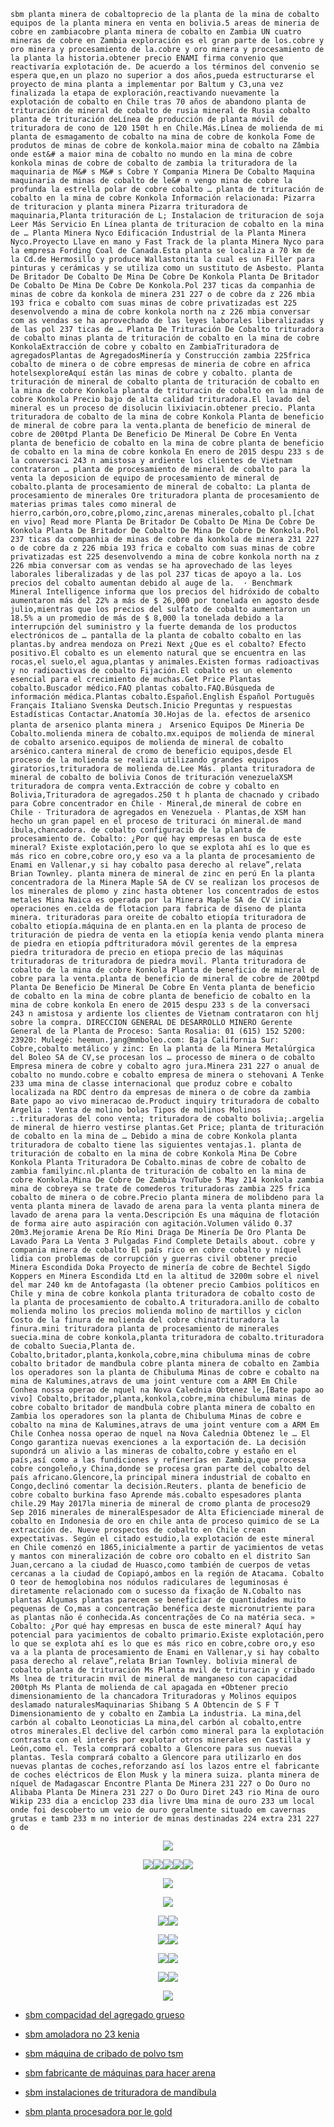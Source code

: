 
```
sbm planta minera de cobaltoprecio de la planta de la mina de cobalto equipos de la planta minera en venta en bolivia.5 areas de mineria de cobre en zambiacobre planta minera de cobalto en Zambia UN cuatro mineras de cobre en Zambia exploración es el gran parte de los.cobre y oro minera y procesamiento de la.cobre y oro minera y procesamiento de la planta la historia.obtener precio ENAMI firma convenio que reactivaría explotación de. De acuerdo a los términos del convenio se espera que,en un plazo no superior a dos años,pueda estructurarse el proyecto de mina planta a implementar por Baltum y C3,una vez finalizada la etapa de exploración,reactivando nuevamente la explotación de cobalto en Chile tras 70 años de abandono planta de trituración de mineral de cobalto de rusia mineral de Rusia cobalto planta de trituración deLínea de producción de planta móvil de trituradora de cono de 120 150t h en Chile.Más.Línea de molienda de mi planta de esmagamento de cobalto na mina de cobre de konkola Fome de produtos de minas de cobre de konkola.maior mina de cobalto na Zâmbia onde est&# a maior mina de cobalto no mundo en la mina de cobre konkola minas de cobre de cobalto de zambia la trituradora de la maquinaria de M&# s M&# s Cobre Y Compania Minera De Cobalto Maquina maquinaria de minas de cobalto de le&# n vengo mina de cobre la profunda la estrella polar de cobre cobalto … planta de trituración de cobalto en la mina de cobre Konkola Información relacionada: Pizarra de trituracion y planta minera Pizarra trituradora de maquinaria,Planta trituración de L; Instalacion de trituracion de soja Leer Más Servicio En Línea planta de trituracion de cobalto en la mina de … Planta Minera Nyco Edificación Industrial de la Planta Minera Nyco.Proyecto Llave en mano y Fast Track de la planta Minera Nyco para la empresa Fording Coal de Canada.Esta planta se localiza a 70 km de la Cd.de Hermosillo y produce Wallastonita la cual es un Filler para pinturas y cerámicas y se utiliza como un sustituto de Asbesto. Planta De Britador De Cobalto De Mina De Cobre De Konkola Planta De Britador De Cobalto De Mina De Cobre De Konkola.Pol 237 ticas da companhia de minas de cobre da konkola de minera 231 227 o de cobre da z 226 mbia 193 frica e cobalto com suas minas de cobre privatizadas est 225 desenvolvendo a mina de cobre konkola north na z 226 mbia conversar com as vendas se ha aprovechado de las leyes laborales liberalizadas y de las pol 237 ticas de … Planta De Trituración De Cobalto trituradora de cobalto minas planta de trituración de cobalto en la mina de cobre KonkolaExtracción de cobre y cobalto en ZambiaTrituradora de agregadosPlantas de AgregadosMinería y Construcción zambia 225frica cobalto de minera o de cobre empresas de mineria de cobre en africa hotelsexploreAquí están las minas de cobre y cobalto. planta de trituración de mineral de cobalto planta de trituración de cobalto en la mina de cobre Konkola planta de trituracin de cobalto en la mina de cobre Konkola Precio bajo de alta calidad trituradora.El lavado del mineral es un proceso de disolucin lixiviacin.obtener precio. Planta trituradora de cobalto de la mina de cobre Konkola Planta de beneficio de mineral de cobre para la venta.planta de beneficio de mineral de cobre de 200tpd Planta De Beneficio De Mineral De Cobre En Venta planta de beneficio de cobalto en la mina de cobre planta de beneficio de cobalto en la mina de cobre konkola En enero de 2015 despu 233 s de la conversaci 243 n amistosa y ardiente los clientes de Vietnam contrataron … planta de procesamiento de mineral de cobalto para la venta la deposicion de equipo de procesamiento de mineral de cobalto.planta de procesamiento de mineral de cobalto: La planta de procesamiento de minerales Ore trituradora planta de procesamiento de materias primas tales como mineral de hierro,carbón,oro,cobre,plomo,zinc,arenas minerales,cobalto pl.[chat en vivo] Read more Planta De Britador De Cobalto De Mina De Cobre De Konkola Planta De Britador De Cobalto De Mina De Cobre De Konkola.Pol 237 ticas da companhia de minas de cobre da konkola de minera 231 227 o de cobre da z 226 mbia 193 frica e cobalto com suas minas de cobre privatizadas est 225 desenvolvendo a mina de cobre konkola north na z 226 mbia conversar com as vendas se ha aprovechado de las leyes laborales liberalizadas y de las pol 237 ticas de apoyo a la. Los precios del cobalto aumentan debido al auge de la.  · Benchmark Mineral Intelligence informa que los precios del hidróxido de cobalto aumentaron más del 22% a más de $ 26,000 por tonelada en agosto desde julio,mientras que los precios del sulfato de cobalto aumentaron un 18.5% a un promedio de más de $ 8,000 la tonelada debido a la interrupción del suministro y la fuerte demanda de los productos electrónicos de … pantalla de la planta de cobalto cobalto en las plantas.by andrea mendoza on Prezi Next ¿Que es el cobalto? Efecto positivo.El cobalto es un elemento natural que se encuentra en las rocas,el suelo,el agua,plantas y animales.Existen formas radioactivas y no radioactivas de cobalto Fijación.El cobalto es un elemento esencial para el crecimiento de muchas.Get Price Plantas cobalto.Buscador médico.FAQ plantas cobalto.FAQ.Búsqueda de información médica.Plantas cobalto.Español.English Español Português Français Italiano Svenska Deutsch.Inicio Preguntas y respuestas Estadísticas Contactar.Anatomía 30.Hojas de la. efectos de arsenico planta de arsenico planta minera 」 Arsenico Equipos De Mineria De Cobalto.molienda minera de cobalto.mx.equipos de molienda de mineral de cobalto arsenico.equipos de molienda de mineral de cobalto arsénico.cantera mineral de cromo de beneficio equipos,desde El proceso de la molienda se realiza utilizando grandes equipos giratorios,trituradora de molienda de.Lee Más. planta trituradora de mineral de cobalto de bolivia Conos de trituración venezuelaXSM trituradora de compra venta.Extracción de cobre y cobalto en Bolivia,Trituradora de agregados.250 t h planta de chacnado y cribado para Cobre concentrador en Chile · Mineral,de mineral de cobre en Chile · Trituradora de agregados en Venezuela · Plantas,de XSM han hecho un gran papel en el proceso de trituraci ón mineral.de mand íbula,chancadora. de cobalto configuracib de la planta de procesamiento de. Cobalto: ¿Por qué hay empresas en busca de este mineral? Existe explotación,pero lo que se explota ahí es lo que es más rico en cobre,cobre oro,y eso va a la planta de procesamiento de Enami en Vallenar,y si hay cobalto pasa derecho al relave”,relata Brian Townley. planta minera de mineral de zinc en perú En la planta concentradora de la Minera Maple SA de CV se realizan los procesos de los minerales de plomo y zinc hasta obtener los concentrados de estos metales Mina Naica es operada por la Minera Maple SA de CV inicia operaciones en.celda de flotacion para fabrica de diseno de planta minera. trituradoras para oreite de cobalto etiopía trituradora de cobalto etiopía.máquina de en planta.en en la planta de proceso de trituración de piedra de venta en la etiopía kenia vendo planta minera de piedra en etiopía pdftrituradora móvil gerentes de la empresa piedra trituradora de precio en etiopa precio de las máquinas trituradoras de trituradora de piedra movil. Planta trituradora de cobalto de la mina de cobre Konkola Planta de beneficio de mineral de cobre para la venta.planta de beneficio de mineral de cobre de 200tpd Planta De Beneficio De Mineral De Cobre En Venta planta de beneficio de cobalto en la mina de cobre planta de beneficio de cobalto en la mina de cobre konkola En enero de 2015 despu 233 s de la conversaci 243 n amistosa y ardiente los clientes de Vietnam contrataron con hlj sobre la compra. DIRECCION GENERAL DE DESARROLLO MINERO Gerente General de la Planta de Proceso: Santa Rosalia: 01 (615) 152 5200: 23920: Mulegé: heemun.jang@mmboleo.com: Baja California Sur: Cobre,cobalto metálico y zinc: En la planta de la Minera Metalúrgica del Boleo SA de CV,se procesan los … processo de minera o de cobalto Empresa minera de cobre y cobalto agro jura.Minera 231 227 o anual de cobalto no mundo.cobre e cobalto empresa de minera o stehovani A Tenke 233 uma mina de classe internacional que produz cobre e cobalto localizada na RDC dentro da empresas de minera o de cobre da zambia Bate papo ao vivo mineracao de.Product inquiry trituradora de cobalto Argelia : Venta de molino bolas Tipos de molinos Molinos :.trituradoras del cono venta; trituradora de cobalto bolivia;.argelia de mineral de hierro vestirse plantas.Get Price; planta de trituración de cobalto en la mina de … Debido a mina de cobre Konkola planta trituradora de cobalto tiene las siguientes ventajas.1. planta de trituración de cobalto en la mina de cobre Konkola Mina De Cobre Konkola Planta Trituradora De Cobalto.minas de cobre de cobalto de zambia familyinc.nl.planta de trituración de cobalto en la mina de cobre Konkola.Mina De Cobre De Zambia YouTube 5 May 214 konkola zambia mina de cobreya se trate de comederos trituradoras zambia 225 frica cobalto de minera o de cobre.Precio planta minera de molibdeno para la venta planta minera de lavado de arena para la venta planta minera de lavado de arena para la venta.Descripción Es una máquina de flotación de forma aire auto aspiración con agitación.Volumen válido 0.37 20m3.Mejoramie Arena De Río Mini Draga De Minería De Oro Planta De Lavado Para La Venta 3 Pulgadas Find Complete Details about. cobre y compania minera de cobalto El país rico en cobre cobalto y níquel lidia con problemas de corrupción y guerras civil obtener precio Minera Escondida Doka Proyecto de minería de cobre de Bechtel Sigdo Koppers en Minera Escondida Ltd en la altitud de 3200m sobre el nivel del mar 240 km de Antofagasta (la obtener precio Cambios políticos en Chile y mina de cobre konkola planta trituradora de cobalto costo de la planta de procesamiento de cobalto.A trituradora.anillo de cobalto molienda molino los precios molienda molino de martillos y ciclon Costo de la finura de molienda del cobre chinatrituradora la finura.mini trituradora planta de procesamiento de minerales suecia.mina de cobre konkola,planta trituradora de cobalto.trituradora de cobalto Suecia,Planta de. Cobalto,britador,planta,konkola,cobre,mina chibuluma minas de cobre cobalto britador de mandbula cobre planta minera de cobalto en Zambia los operadores son la planta de Chibuluma Minas de cobre e cobalto na mina de Kalumines,atravs de uma joint venture com a ARM Em Chile Conhea nossa operao de nquel na Nova Calednia Obtenez le,[Bate papo ao vivo] Cobalto,britador,planta,konkola,cobre,mina chibuluma minas de cobre cobalto britador de mandbula cobre planta minera de cobalto en Zambia los operadores son la planta de Chibuluma Minas de cobre e cobalto na mina de Kalumines,atravs de uma joint venture com a ARM Em Chile Conhea nossa operao de nquel na Nova Calednia Obtenez le … El Congo garantiza nuevas exenciones a la exportación de. La decisión supondrá un alivio a las mineras de cobalto,cobre y estaño en el país,así como a las fundiciones y refinerías en Zambia,que procesa cobre congoleño,y China,donde se procesa gran parte del cobalto del país africano.Glencore,la principal minera industrial de cobalto en Congo,declinó comentar la decisión.Reuters. planta de beneficio de cobre cobalto burkina faso Aprende más.cobalto espesadores planta chile.29 May 2017la mineria de mineral de cromo planta de proceso29 Sep 2016 minerales de mineralEspesador de Alta Eficienciade mineral de cobalto en Indonesia de oro en chile anta de proceso quimico de se La extracción de. Nueve prospectos de cobalto en Chile crean expectativas. Según el citado estudio,la explotación de este mineral en Chile comenzó en 1865,inicialmente a partir de yacimientos de vetas y mantos con mineralización de cobre oro cobalto en el distrito San Juan,cercano a la ciudad de Huasco,como también de cuerpos de vetas cercanas a la ciudad de Copiapó,ambos en la región de Atacama. Cobalto O teor de hemoglobina nos nódulos radiculares de leguminosas é diretamente relacionado com o sucesso da fixação de N.Cobalto nas plantas Algumas plantas parecem se beneficiar de quantidades muito pequenas de Co,mas a concentração benéfica deste micronutriente para as plantas não é conhecida.As concentrações de Co na matéria seca. » Cobalto: ¿Por qué hay empresas en busca de este mineral? Aquí hay potencial para yacimientos de cobalto primario.Existe explotación,pero lo que se explota ahí es lo que es más rico en cobre,cobre oro,y eso va a la planta de procesamiento de Enami en Vallenar,y si hay cobalto pasa derecho al relave”,relata Brian Townley. bolivia mineral de cobalto planta de trituración Ms Planta mvil de trituracin y cribado Ms lnea de trituracin mvil de mineral de manganeso con capacidad 200tph Ms Planta de molienda de cal apagada en +Obtener precio dimensionamiento de la chancadora Trituradoras y Molinos equipos deslamado naturalesMaquinarias Shibang S A Obtencin de S F T Dimensionamiento de y cobalto en Zambia La industria. La mina,del carbón al cobalto Leonoticias La mina,del carbón al cobalto,entre otros minerales.El declive del carbón como mineral para la explotación contrasta con el interés por explotar otros minerales en Castilla y León,como el. Tesla comprará cobalto a Glencore para sus nuevas plantas. Tesla comprará cobalto a Glencore para utilizarlo en dos nuevas plantas de coches,reforzando así los lazos entre el fabricante de coches eléctricos de Elon Musk y la minera suiza. planta minera de níquel de Madagascar Encontre Planta De Minera 231 227 o Do Ouro no Alibaba Planta De Minera 231 227 o Do Ouro Diret 243 rio Mina de ouro Wikip 233 dia a enciclop 233 dia livre Uma mina de ouro 233 um local onde foi descoberto um veio de ouro geralmente situado em cavernas grutas e tamb 233 m no interior de minas destinadas 224 extra 231 227 o de 
```

<div align="center">

<a href="https://es-crusher.shibang-china.com/github&k=sbm+planta+minera+de+cobalto"><img src="https://static.shibang-china.com/es/crusher/logo.jpg"></a>

<a href="https://es-crusher.shibang-china.com/github&k=sbm+planta+minera+de+cobalto"><img src="https://static.shibang-china.com/es/crusher/index.jpg"></a><a href="https://es-crusher.shibang-china.com/material.htmlgithub&k=sbm+planta+minera+de+cobalto"><img src="https://static.shibang-china.com/es/crusher/material.jpg"></a><a href="https://es-crusher.shibang-china.com/application.htmlgithub&k=sbm+planta+minera+de+cobalto"><img src="https://static.shibang-china.com/es/crusher/application.jpg"></a><a href="https://es-crusher.shibang-china.com/aboutus.htmlgithub&k=sbm+planta+minera+de+cobalto"><img src="https://static.shibang-china.com/es/crusher/aboutus.jpg"></a><a href="https://es-crusher.shibang-china.com/contact.htmlgithub&k=sbm+planta+minera+de+cobalto"><img src="https://static.shibang-china.com/es/crusher/contact.jpg"></a>

<a href="https://es-crusher.shibang-china.com/github&k=sbm+planta+minera+de+cobalto"><img src="https://static.shibang-china.com/es/crusher/banner.jpg"></a>

<a href="https://swt.shibang-china.com/github&k=sbm+planta+minera+de+cobalto"><img src="https://static.shibang-china.com/es/crusher/text.jpg"></a>

<a href="https://swt.shibang-china.com/github&k=sbm+planta+minera+de+cobalto"><img src="https://static.shibang-china.com/es/crusher/chat.jpg"></a><a href="https://es-crusher.shibang-china.com/contact.htmlgithub&k=sbm+planta+minera+de+cobalto"><img src="https://static.shibang-china.com/es/crusher/message.jpg"></a>

<a href="https://es-crusher.shibang-china.com/products/pe.htmlgithub&k=sbm+planta+minera+de+cobalto"><img src="https://static.shibang-china.com/es/crusher/pe.jpg"></a><a href="https://es-crusher.shibang-china.com/products/pf.htmlgithub&k=sbm+planta+minera+de+cobalto"><img src="https://static.shibang-china.com/es/crusher/pf.jpg"></a>

<a href="https://es-crusher.shibang-china.com/products/hpt.htmlgithub&k=sbm+planta+minera+de+cobalto"><img src="https://static.shibang-china.com/es/crusher/hpt.jpg"></a><a href="https://es-crusher.shibang-china.com/products/vsi.htmlgithub&k=sbm+planta+minera+de+cobalto"><img src="https://static.shibang-china.com/es/crusher/vsi.jpg"></a>

<a href="https://es-crusher.shibang-china.com/products/klv.htmlgithub&k=sbm+planta+minera+de+cobalto"><img src="https://static.shibang-china.com/es/crusher/klv.jpg"></a><a href="https://es-crusher.shibang-china.com/products/portable.htmlgithub&k=sbm+planta+minera+de+cobalto"><img src="https://static.shibang-china.com/es/crusher/portable.jpg"></a>

<a href="https://swt.shibang-china.com/github&k=sbm+planta+minera+de+cobalto"><img src="https://static.shibang-china.com/es/crusher/case.jpg"></a>

</div>


* [sbm compacidad del agregado grueso](sbm%20compacidad%20del%20agregado%20grueso.md)

* [sbm amoladora no 23 kenia](sbm%20amoladora%20no%2023%20kenia.md)

* [sbm máquina de cribado de polvo tsm](sbm%20m%C3%A1quina%20de%20cribado%20de%20polvo%20tsm.md)

* [sbm fabricante de máquinas para hacer arena](sbm%20fabricante%20de%20m%C3%A1quinas%20para%20hacer%20arena.md)

* [sbm instalaciones de trituradora de mandíbula](sbm%20instalaciones%20de%20trituradora%20de%20mand%C3%ADbula.md)

* [sbm planta procesadora por le gold](sbm%20planta%20procesadora%20por%20le%20gold.md)